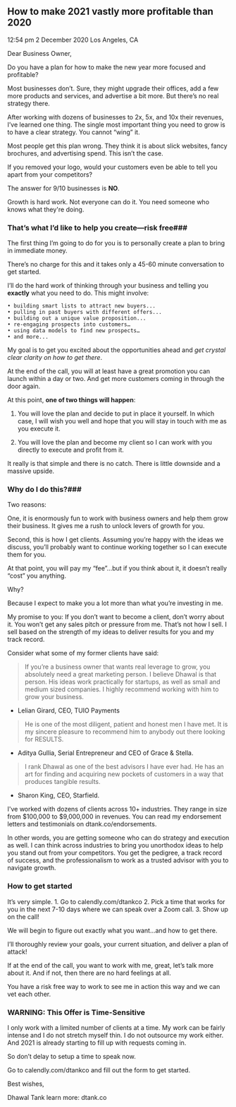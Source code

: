 ## How to make 2021 vastly more profitable than 2020

12:54 pm
2 December 2020
Los Angeles, CA

Dear Business Owner,

Do you have a plan for how to make the new year more focused and profitable? 

Most businesses don’t. Sure, they might upgrade their offices, add a few more products and services, and advertise a bit more. But there’s no real strategy there.

After working with dozens of businesses to 2x, 5x, and 10x their revenues, I’ve learned one thing. The single most important thing you need to grow is to have a clear strategy. You cannot “wing” it.

Most people get this plan wrong. They think it is about slick websites, fancy brochures, and advertising spend. This isn’t the case.

If you removed your logo, would your customers even be able to tell you apart from your competitors? 

The answer for 9/10 businesses is **NO**.

Growth is hard work. Not everyone can do it. You need someone who knows what they're doing.

### That’s what I’d like to help you create—risk free###

The first thing I’m going to do for you is to personally create a plan to bring in immediate money. 

There’s no charge for this and it takes only a 45-60 minute conversation to get started.

I’ll do the hard work of thinking through your business and telling you **exactly** what you need to do. This might involve:
      
    • building smart lists to attract new buyers...
    • pulling in past buyers with different offers...
    • building out a unique value proposition...
    • re-engaging prospects into customers…
    • using data models to find new prospects…
    • and more...

My goal is to get you excited about the opportunities ahead and _get crystal clear clarity on how to get there_.

At the end of the call, you will at least have a great promotion you can launch within a day or two. And get more customers coming in through the door again.

At this point, **one of two things will happen**:

1. You will love the plan and decide to put in place it yourself. In which case, I will wish you well and hope that you will stay in touch with me as you execute it.

2. You will love the plan and become my client so I can work with you directly to execute and profit from it.

It really is that simple and there is no catch. There is little downside and a massive upside. 

### Why do I do this?###

Two reasons:

One, it is enormously fun to work with business owners and help them grow their business. It gives me a rush to unlock levers of growth for you.

Second, this is how I get clients. Assuming you’re happy with the ideas we discuss, you’ll probably want to continue working together so I can execute them for you.

At that point, you will pay my “fee”...but if you think about it, it doesn’t really “cost” you anything.

Why?

Because I expect to make you a lot more than what you’re investing in me.

My promise to you: If you don’t want to become a client, don’t worry about it. You won’t get any sales pitch or pressure from me. That’s not how I sell. I sell based on the strength of my ideas to deliver results for you and my track record.

Consider what some of my former clients have said:

> If you’re a business owner that wants real leverage to grow, you absolutely need a great marketing person. I believe Dhawal is that person. His ideas work practically for startups, as well as small and medium sized companies. I highly recommend working with him to grow your business.
- Lelian Girard, CEO, TUIO Payments

> He is one of the most diligent, patient and honest men I have met. It is my sincere pleasure to recommend him to anybody out there looking for RESULTS.

- Aditya Gullia, Serial Entrepreneur and CEO of Grace & Stella.

> I rank Dhawal as one of the best advisors I have ever had. He has an art for finding and acquiring new pockets of customers in a way that produces tangible results.
- Sharon King, CEO, Starfield.

I've worked with dozens of clients across 10+ industries. They range in size from $100,000 to $9,000,000 in revenues. You can read my endorsement letters and testimonials on dtank.co/endorsements.

In other words, you are getting someone who can do strategy and execution as well. I can think across industries to bring you unorthodox ideas to help you stand out from your competitors. You get the pedigree, a track record of success, and the professionalism to work as a trusted advisor with you to navigate growth. 

### How to get started ###

It’s very simple.
    1. Go to calendly.com/dtankco
    2. Pick a time that works for you in the next 7-10 days where we can speak over a Zoom call.
    3. Show up on the call!

We will begin to figure out exactly what you want...and how to get there.

I’ll thoroughly review your goals, your current situation, and deliver a plan of attack!

If at the end of the call, you want to work with me, great, let’s talk more about it. And if not, then there are no hard feelings at all.

You have a risk free way to work to see me in action this way and we can vet each other.

### WARNING: This Offer is Time-Sensitive ###

I only work with a limited number of clients at a time. My work can be fairly intense and I do not stretch myself thin. I do not outsource my work either. And 2021 is already starting to fill up with requests coming in.

So don’t delay to setup a time to speak now.

Go to calendly.com/dtankco and fill out the form to get started.

Best wishes,

Dhawal Tank
learn more: dtank.co

